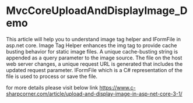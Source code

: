 # MvcCoreUploadAndDisplayImage_Demo

This article will help you to understand image tag helper and IFormFile in asp.net core. Image Tag Helper enhances the img tag to provide cache busting behavior for static image files. A unique cache-busting string is appended as a query parameter to the image source. The file on the host web server changes, a unique request URL is generated that includes the updated request parameter. IFormFile which is a C# representation of the file is used to process or save the file.

for more details please visit below link
https://www.c-sharpcorner.com/article/upload-and-display-image-in-asp-net-core-3-1/
